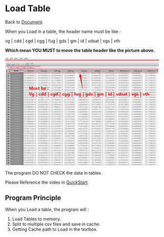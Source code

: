 # Load Table

Back to [Document](Readme.md).

When you Load in a table, the header name must be like :

vg | cdd | cgd | cgg | fug | gds | gm | id | vdsat | vgs | vth

**Which mean YOU MUST to move the table header like the picture above.**

![LoadTable](./img/TableHeader.png)

The program DO NOT CHECK the data in tables.

Please Reference the video in [QuickStart](./QuickStart.md).

## Program Principle

When you Load a table, the program will :

1. Load Tables to memory.
2. Split to multiple csv files and save in cache.
3. Getting Cache path to Load in the textbox.